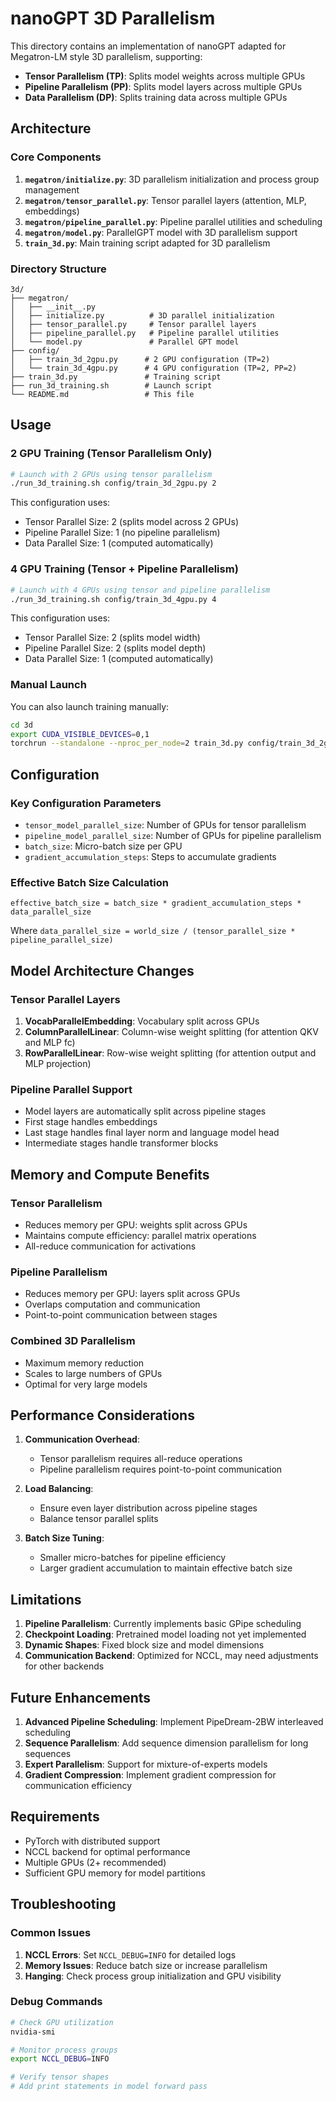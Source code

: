 # nanoGPT 3D Parallelism

This directory contains an implementation of nanoGPT adapted for Megatron-LM style 3D parallelism, supporting:

- **Tensor Parallelism (TP)**: Splits model weights across multiple GPUs
- **Pipeline Parallelism (PP)**: Splits model layers across multiple GPUs  
- **Data Parallelism (DP)**: Splits training data across multiple GPUs

## Architecture

### Core Components

1. **`megatron/initialize.py`**: 3D parallelism initialization and process group management
2. **`megatron/tensor_parallel.py`**: Tensor parallel layers (attention, MLP, embeddings)
3. **`megatron/pipeline_parallel.py`**: Pipeline parallel utilities and scheduling
4. **`megatron/model.py`**: ParallelGPT model with 3D parallelism support
5. **`train_3d.py`**: Main training script adapted for 3D parallelism

### Directory Structure

```
3d/
├── megatron/
│   ├── __init__.py
│   ├── initialize.py          # 3D parallel initialization
│   ├── tensor_parallel.py     # Tensor parallel layers
│   ├── pipeline_parallel.py   # Pipeline parallel utilities
│   └── model.py               # Parallel GPT model
├── config/
│   ├── train_3d_2gpu.py      # 2 GPU configuration (TP=2)
│   └── train_3d_4gpu.py      # 4 GPU configuration (TP=2, PP=2)
├── train_3d.py               # Training script
├── run_3d_training.sh        # Launch script
└── README.md                 # This file
```

## Usage

### 2 GPU Training (Tensor Parallelism Only)

```bash
# Launch with 2 GPUs using tensor parallelism
./run_3d_training.sh config/train_3d_2gpu.py 2
```

This configuration uses:
- Tensor Parallel Size: 2 (splits model across 2 GPUs)
- Pipeline Parallel Size: 1 (no pipeline parallelism)
- Data Parallel Size: 1 (computed automatically)

### 4 GPU Training (Tensor + Pipeline Parallelism)

```bash
# Launch with 4 GPUs using tensor and pipeline parallelism
./run_3d_training.sh config/train_3d_4gpu.py 4
```

This configuration uses:
- Tensor Parallel Size: 2 (splits model width)
- Pipeline Parallel Size: 2 (splits model depth)
- Data Parallel Size: 1 (computed automatically)

### Manual Launch

You can also launch training manually:

```bash
cd 3d
export CUDA_VISIBLE_DEVICES=0,1
torchrun --standalone --nproc_per_node=2 train_3d.py config/train_3d_2gpu.py
```

## Configuration

### Key Configuration Parameters

- `tensor_model_parallel_size`: Number of GPUs for tensor parallelism
- `pipeline_model_parallel_size`: Number of GPUs for pipeline parallelism
- `batch_size`: Micro-batch size per GPU
- `gradient_accumulation_steps`: Steps to accumulate gradients

### Effective Batch Size Calculation

```
effective_batch_size = batch_size * gradient_accumulation_steps * data_parallel_size
```

Where `data_parallel_size = world_size / (tensor_parallel_size * pipeline_parallel_size)`

## Model Architecture Changes

### Tensor Parallel Layers

1. **VocabParallelEmbedding**: Vocabulary split across GPUs
2. **ColumnParallelLinear**: Column-wise weight splitting (for attention QKV and MLP fc)
3. **RowParallelLinear**: Row-wise weight splitting (for attention output and MLP projection)

### Pipeline Parallel Support

- Model layers are automatically split across pipeline stages
- First stage handles embeddings
- Last stage handles final layer norm and language model head
- Intermediate stages handle transformer blocks

## Memory and Compute Benefits

### Tensor Parallelism
- Reduces memory per GPU: weights split across GPUs
- Maintains compute efficiency: parallel matrix operations
- All-reduce communication for activations

### Pipeline Parallelism  
- Reduces memory per GPU: layers split across GPUs
- Overlaps computation and communication
- Point-to-point communication between stages

### Combined 3D Parallelism
- Maximum memory reduction
- Scales to large numbers of GPUs
- Optimal for very large models

## Performance Considerations

1. **Communication Overhead**: 
   - Tensor parallelism requires all-reduce operations
   - Pipeline parallelism requires point-to-point communication

2. **Load Balancing**:
   - Ensure even layer distribution across pipeline stages
   - Balance tensor parallel splits

3. **Batch Size Tuning**:
   - Smaller micro-batches for pipeline efficiency
   - Larger gradient accumulation to maintain effective batch size

## Limitations

1. **Pipeline Parallelism**: Currently implements basic GPipe scheduling
2. **Checkpoint Loading**: Pretrained model loading not yet implemented
3. **Dynamic Shapes**: Fixed block size and model dimensions
4. **Communication Backend**: Optimized for NCCL, may need adjustments for other backends

## Future Enhancements

1. **Advanced Pipeline Scheduling**: Implement PipeDream-2BW interleaved scheduling
2. **Sequence Parallelism**: Add sequence dimension parallelism for long sequences
3. **Expert Parallelism**: Support for mixture-of-experts models
4. **Gradient Compression**: Implement gradient compression for communication efficiency

## Requirements

- PyTorch with distributed support
- NCCL backend for optimal performance
- Multiple GPUs (2+ recommended)
- Sufficient GPU memory for model partitions

## Troubleshooting

### Common Issues

1. **NCCL Errors**: Set `NCCL_DEBUG=INFO` for detailed logs
2. **Memory Issues**: Reduce batch size or increase parallelism
3. **Hanging**: Check process group initialization and GPU visibility

### Debug Commands

```bash
# Check GPU utilization
nvidia-smi

# Monitor process groups
export NCCL_DEBUG=INFO

# Verify tensor shapes
# Add print statements in model forward pass
```
